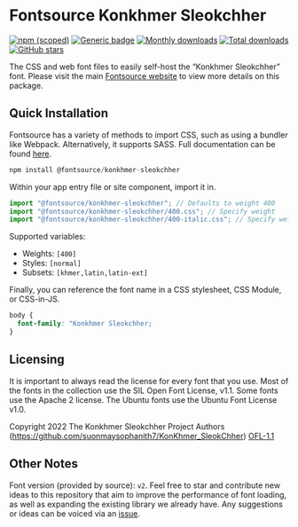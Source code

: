 # Fontsource Konkhmer Sleokchher

[![npm (scoped)](https://img.shields.io/npm/v/@fontsource/konkhmer-sleokchher?color=brightgreen)](https://www.npmjs.com/package/@fontsource/konkhmer-sleokchher) [![Generic badge](https://img.shields.io/badge/fontsource-passing-brightgreen)](https://github.com/fontsource/fontsource) [![Monthly downloads](https://badgen.net/npm/dm/@fontsource/konkhmer-sleokchher)](https://github.com/fontsource/fontsource) [![Total downloads](https://badgen.net/npm/dt/@fontsource/konkhmer-sleokchher)](https://github.com/fontsource/fontsource) [![GitHub stars](https://img.shields.io/github/stars/fontsource/fontsource.svg?style=social&label=Star)](https://github.com/fontsource/fontsource/stargazers)

The CSS and web font files to easily self-host the “Konkhmer Sleokchher” font. Please visit the main [Fontsource website](https://fontsource.org/fonts/konkhmer-sleokchher) to view more details on this package.

## Quick Installation

Fontsource has a variety of methods to import CSS, such as using a bundler like Webpack. Alternatively, it supports SASS. Full documentation can be found [here](https://fontsource.org/docs/getting-started/introduction).

```javascript
npm install @fontsource/konkhmer-sleokchher
```

Within your app entry file or site component, import it in.

```javascript
import "@fontsource/konkhmer-sleokchher"; // Defaults to weight 400
import "@fontsource/konkhmer-sleokchher/400.css"; // Specify weight
import "@fontsource/konkhmer-sleokchher/400-italic.css"; // Specify weight and style

```

Supported variables:
- Weights: `[400]`
- Styles: `[normal]`
- Subsets: `[khmer,latin,latin-ext]`

Finally, you can reference the font name in a CSS stylesheet, CSS Module, or CSS-in-JS.

```css
body {
  font-family: "Konkhmer Sleokchher;
}
```

## Licensing
It is important to always read the license for every font that you use.
Most of the fonts in the collection use the SIL Open Font License, v1.1. Some fonts use the Apache 2 license. The Ubuntu fonts use the Ubuntu Font License v1.0.

Copyright 2022 The Konkhmer Sleokchher Project Authors (https://github.com/suonmaysophanith7/KonKhmer_SleokChher)
[OFL-1.1](http://scripts.sil.org/OFL)

## Other Notes
Font version (provided by source): `v2`.
Feel free to star and contribute new ideas to this repository that aim to improve the performance of font loading, as well as expanding the existing library we already have. Any suggestions or ideas can be voiced via an [issue](https://github.com/fontsource/fontsource/issues).